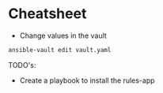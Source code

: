 # Cheatsheet

* Change values in the vault
```sh
ansible-vault edit vault.yaml
```

TODO's: 
* Create a playbook to install the rules-app